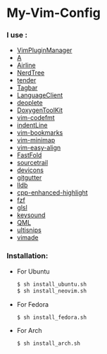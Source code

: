 # My-Vim-Config

### I use :
- [VimPluginManager](https://github.com/junegunn/vim-plug)
- [A](https://github.com/vim-scripts/a.vim)
- [Airline](https://github.com/vim-airline/vim-airline)
- [NerdTree](https://github.com/scrooloose/nerdtree)
- [tender](https://github.com/jacoborus/tender.vim)
- [Tagbar](https://github.com/majutsushi/tagbar)
- [LanguageClient](https://github.com/autozimu/LanguageClient-neovim)
- [deoplete](https://github.com/Shougo/deoplete.nvim)
- [DoxygenToolKit](https://github.com/mrtazz/DoxygenToolkit.vim)
- [vim-codefmt](https://github.com/google/vim-codefmt)
- [indentLine](https://github.com/Yggdroot/indentLine)
- [vim-bookmarks](https://github.com/MattesGroeger/vim-bookmarks)
- [vim-minimap](https://github.com/severin-lemaignan/vim-minimap)
- [vim-easy-align](https://github.com/junegunn/vim-easy-align)
- [FastFold](https://github.com/Konfekt/FastFold)
- [sourcetrail](https://github.com/CoatiSoftware/vim-sourcetrail)
- [devicons](https://github.com/ryanoasis/vim-devicons)
- [gitgutter](https://github.com/airblade/vim-gitgutter)
- [lldb](https://github.com/critiqjo/lldb.nvim)
- [cpp-enhanced-highlight](https://github.com/octol/vim-cpp-enhanced-highlight)
- [fzf](https://github.com/junegunn/fzf.vim)
- [glsl](https://github.com/tikhomirov/vim-glsl)
- [keysound](https://github.com/skywind3000/vim-keysound)
- [QML](https://github.com/peterhoeg/vim-qml)
- [ultisnips](https://github.com/SirVer/ultisnips)
- [vimade](https://github.com/msaleh83/Vimade)

### Installation:
- For Ubuntu
    ```sh
    $ sh install_ubuntu.sh
    $ sh install_neovim.sh
    ```
- For Fedora
    ```sh
    $ sh install_fedora.sh
    ```

- For Arch
    ```sh
    $ sh install_arch.sh
    ```
